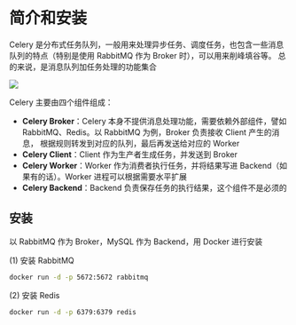 # 简介和安装

Celery 是分布式任务队列，一般用来处理异步任务、调度任务，也包含一些消息队列的特点（特别是使用 RabbitMQ 作为 Broker 时），可以用来削峰填谷等。
总的来说，是消息队列加任务处理的功能集合

![](https://raw.githubusercontent.com/hsxhr-10/Notes/master/image/pythonwebcelery-1.png)

Celery 主要由四个组件组成：

- **Celery Broker**：Celery 本身不提供消息处理功能，需要依赖外部组件，譬如 RabbitMQ、Redis。以 RabbitMQ 为例，Broker 负责接收 Client 产生的消息，
  根据规则转发到对应的队列，最后再发送给对应的 Worker
- **Celery Client**：Client 作为生产者生成任务，并发送到 Broker
- **Celery Worker**：Worker 作为消费者执行任务，并将结果写进 Backend（如果有的话）。Worker 进程可以根据需要水平扩展
- **Celery Backend**：Backend 负责保存任务的执行结果，这个组件不是必须的

## 安装

以 RabbitMQ 作为 Broker，MySQL 作为 Backend，用 Docker 进行安装

(1) 安装 RabbitMQ

```BASH
docker run -d -p 5672:5672 rabbitmq
```

(2) 安装 Redis

```BASH
docker run -d -p 6379:6379 redis
```

